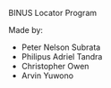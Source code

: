BINUS Locator Program

Made by:
- Peter Nelson Subrata  
- Philipus Adriel Tandra 
- Christopher Owen
- Arvin Yuwono

